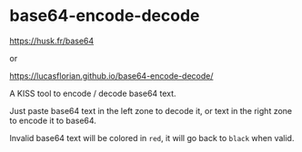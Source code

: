 # base64-encode-decode

https://husk.fr/base64

or 

https://lucasflorian.github.io/base64-encode-decode/

A KISS tool to encode / decode base64 text.

Just paste base64 text in the left zone to decode it, or text in the right zone to encode it to base64.

Invalid base64 text will be colored in `red`, it will go back to `black` when valid.

